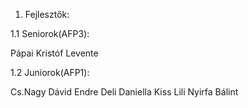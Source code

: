 1. Fejlesztők:

1.1 Seniorok(AFP3):

  Pápai Kristóf Levente

1.2 Juniorok(AFP1):

  Cs.Nagy Dávid Endre
  Deli Daniella
  Kiss Lili
  Nyirfa Bálint
